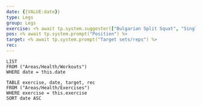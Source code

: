 ```yaml
---
date: {{VALUE:date}}
type: Legs 
group: Legs
exercise: <% await tp.system.suggester(["Bulgarian Split Squat", "Single Leg Glute Bridge", "Smith Machine Calf Raises", "Barbell Split Squats", "Glute Ham Raise", "Single Leg Calf Raise", "Hex Deadlift", "Squat", "Single Leg RDL", "Single Leg Press", "Ham Curls", "Leg Press", "Hack Squat", "Power Clean", "Hang Power Clean", "Barbell Good Morning", "Barbell Deadlift", "Romanian Deadlift", "Nordic Ham Curl", "Double Leg Landing", "Hex Bar Jump", "Seated Box Jumps", "Depth Jumps", "Rim Jumps", "Lunge Jumps", "Weighted Explosions", "Medicine Ball Approach", "Weighted Step-Up", "Depth Landings (Single Leg)"], ["Bulgarian Split Squat", "Single Leg Glute Bridge", "Smith Machine Calf Raises", "Barbell Split Squats", "Glute Ham Raise", "Single Leg Calf Raise", "Hex Deadlift", "Squat", "Single Leg RDL", "Single Leg Press", "Ham Curls", "Leg Press", "Hack Squat", "Power Clean", "Hang Power Clean", "Barbell Good Morning", "Barbell Deadlift", "Romanian Deadlift", "Nordic Ham Curl", "Double Leg Landing", "Hex Bar Jump", "Seated Box Jumps", "Depth Jumps", "Rim Jumps", "Lunge Jumps", "Weighted Explosions", "Medicine Ball Approach", "Weighted Step-Up", "Depth Landings (Single Leg)"]) %>
pos: <% await tp.system.prompt("Position") %>
target: <% await tp.system.prompt("Target sets/reps") %>
rec:
---
```


```dataview
LIST
FROM ("Areas/Health/Workouts")
WHERE date = this.date
```

```dataview
TABLE exercise, date, target, rec
FROM ("Areas/Health/Exercises")
WHERE exercise = this.exercise
SORT date ASC
```